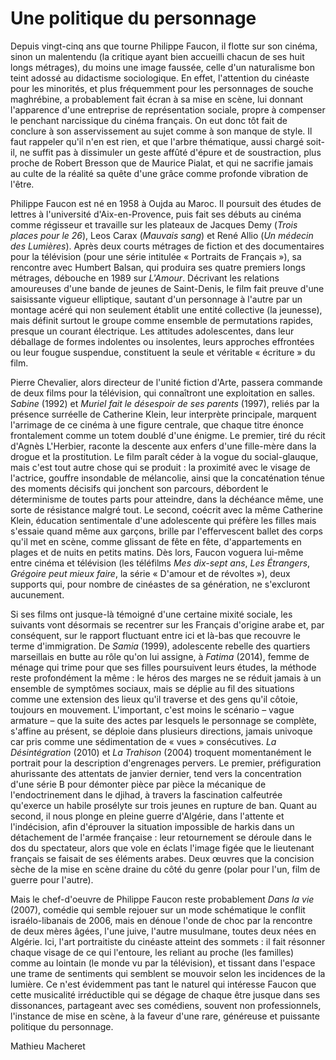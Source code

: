 # Une politique du personnage

Depuis vingt-cinq ans que tourne Philippe Faucon, il flotte sur son cinéma, sinon un malentendu (la critique ayant bien accueilli chacun de ses huit longs métrages), du moins une image faussée, celle d'un naturalisme bon teint adossé au didactisme sociologique. En effet, l'attention du cinéaste pour les minorités, et plus fréquemment pour les personnages de souche maghrébine, a probablement fait écran à sa mise en scène, lui donnant l'apparence d'une entreprise de représentation sociale, propre à compenser le penchant narcissique du cinéma français. On eut donc tôt fait de conclure à son asservissement au sujet comme à son manque de style. Il faut rappeler qu'il n'en est rien, et que l'arbre thématique, aussi chargé soit-il, ne suffit pas à dissimuler un geste affûté d'épure et de soustraction, plus proche de Robert Bresson que de Maurice Pialat, et qui ne sacrifie jamais au culte de la réalité sa quête d'une grâce comme profonde vibration de l'être.

Philippe Faucon est né en 1958 à Oujda au Maroc. Il poursuit des études de lettres à l'université d'Aix-en-Provence, puis fait ses débuts au cinéma comme régisseur et travaille sur les plateaux de Jacques Demy (*Trois places pour le 26*), Leos Carax (*Mauvais sang*) et René Allio (*Un médecin des Lumières*). Après deux courts métrages de fiction et des documentaires pour la télévision (pour une série intitulée «&nbsp;Portraits de Français&nbsp;»), sa rencontre avec Humbert Balsan, qui produira ses quatre premiers longs métrages, débouche en 1989 sur *L'Amour*. Décrivant les relations amoureuses d'une bande de jeunes de Saint-Denis, le film fait preuve d'une saisissante vigueur elliptique, sautant d'un personnage à l'autre par un montage acéré qui non seulement établit une entité collective (la jeunesse), mais définit surtout le groupe comme ensemble de permutations rapides, presque un courant électrique. Les attitudes adolescentes, dans leur déballage de formes indolentes ou insolentes, leurs approches effrontées ou leur fougue suspendue, constituent la seule et véritable «&nbsp;écriture&nbsp;» du film.

Pierre Chevalier, alors directeur de l'unité fiction d'Arte, passera commande de deux films pour la télévision, qui connaîtront une exploitation en salles. *Sabine* (1992) et *Muriel fait le désespoir de ses parents* (1997), reliés par la présence surréelle de Catherine Klein, leur interprète principale, marquent l'arrimage de ce cinéma à une figure centrale, que chaque titre énonce frontalement comme un totem doublé d'une énigme. Le premier, tiré du récit d'Agnès L'Herbier, raconte la descente aux enfers d'une fille-mère dans la drogue et la prostitution. Le film paraît céder à la vogue du social-glauque, mais c'est tout autre chose qui se produit&nbsp;: la proximité avec le visage de l'actrice, gouffre insondable de mélancolie, ainsi que la concaténation ténue des moments décisifs qui jonchent son parcours, débordent le déterminisme de toutes parts pour atteindre, dans la déchéance même, une sorte de résistance malgré tout. Le second, coécrit avec la même Catherine Klein, éducation sentimentale d'une adolescente qui préfère les filles mais s'essaie quand même aux garçons, brille par l'effervescent ballet des corps qu'il met en scène, comme glissant de fête en fête, d'appartements en plages et de nuits en petits matins. Dès lors, Faucon voguera lui-même entre cinéma et télévision (les téléfilms *Mes dix-sept ans*, *Les Étrangers*, *Grégoire peut mieux faire*, la série «&nbsp;D'amour et de révoltes&nbsp;»), deux supports qui, pour nombre de cinéastes de sa génération, ne s'excluront aucunement.

Si ses films ont jusque-là témoigné d'une certaine mixité sociale, les suivants vont désormais se recentrer sur les Français d'origine arabe et, par conséquent, sur le rapport fluctuant entre ici et là-bas que recouvre le terme d'immigration. De *Samia* (1999), adolescente rebelle des quartiers marseillais en butte au rôle qu'on lui assigne, à *Fatima* (2014), femme de ménage qui trime pour que ses filles poursuivent leurs études, la méthode reste profondément la même&nbsp;: le héros des marges ne se réduit jamais à un ensemble de symptômes sociaux, mais se déplie au fil des situations comme une extension des lieux qu'il traverse et des gens qu'il côtoie, toujours en mouvement. L'important, c'est moins le scénario –&nbsp;vague armature&nbsp;– que la suite des actes par lesquels le personnage se complète, s'affine au présent, se déploie dans plusieurs directions, jamais univoque car pris comme une sédimentation de «&nbsp;vues&nbsp;» consécutives. *La Désintégration* (2010) et *La Trahison* (2004) troquent momentanément le portrait pour la description d'engrenages pervers. Le premier, préfiguration ahurissante des attentats de janvier dernier, tend vers la concentration d'une série B pour démonter pièce par pièce la mécanique de l'endoctrinement dans le djihad, à travers la fascination calfeutrée qu'exerce un habile prosélyte sur trois jeunes en rupture de ban. Quant au second, il nous plonge en pleine guerre d'Algérie, dans l'attente et l'indécision, afin d'éprouver la situation impossible de harkis dans un détachement de l'armée française&nbsp;: leur retournement se déroule dans le dos du spectateur, alors que vole en éclats l'image figée que le lieutenant français se faisait de ses éléments arabes. Deux œuvres que la concision sèche de la mise en scène draine du côté du genre (polar pour l'un, film de guerre pour l'autre).

Mais le chef-d'oeuvre de Philippe Faucon reste probablement *Dans la vie* (2007), comédie qui semble rejouer sur un mode schématique le conflit israélo-libanais de 2006, mais en dénoue l'onde de choc par la rencontre de deux mères âgées, l'une juive, l'autre musulmane, toutes deux nées en Algérie. Ici, l'art portraitiste du cinéaste atteint des sommets&nbsp;: il fait résonner chaque visage de ce qui l'entoure, les reliant au proche (les familles) comme au lointain (le monde vu par la télévision), et tissant dans l'espace une trame de sentiments qui semblent se mouvoir selon les incidences de la lumière. Ce n'est évidemment pas tant le naturel qui intéresse Faucon que cette musicalité irréductible qui se dégage de chaque être jusque dans ses dissonances, partageant avec ses comédiens, souvent non professionnels, l'instance de mise en scène, à la faveur d'une rare, généreuse et puissante politique du personnage.

Mathieu Macheret